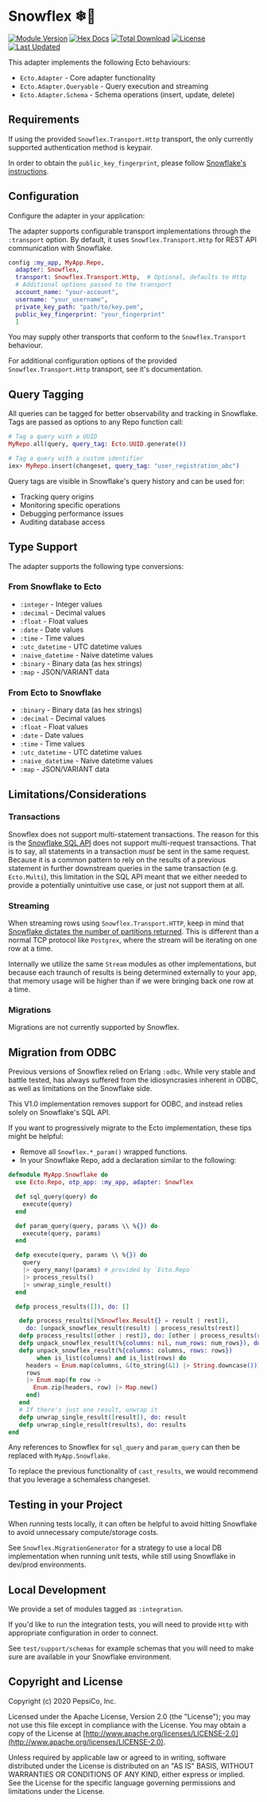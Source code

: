 # Snowflex ❄💪

[![Module Version](https://img.shields.io/hexpm/v/snowflex.svg)](https://hex.pm/packages/snowflex)
[![Hex Docs](https://img.shields.io/badge/hex-docs-lightgreen.svg)](https://hexdocs.pm/snowflex/)
[![Total Download](https://img.shields.io/hexpm/dt/snowflex.svg)](https://hex.pm/packages/snowflex)
[![License](https://img.shields.io/hexpm/l/snowflex.svg)](https://github.com/pepsico-ecommerce/snowflex/blob/master/LICENSE)
[![Last Updated](https://img.shields.io/github/last-commit/pepsico-ecommerce/snowflex.svg)](https://github.com/pepsico-ecommerce/snowflex/commits/master)

<!-- MDOC -->

This adapter implements the following Ecto behaviours:

- `Ecto.Adapter` - Core adapter functionality
- `Ecto.Adapter.Queryable` - Query execution and streaming
- `Ecto.Adapter.Schema` - Schema operations (insert, update, delete)

## Requirements

If using the provided `Snowflex.Transport.Http` transport, the only currently supported authentication method is keypair.

In order to obtain the `public_key_fingerprint`, please follow [Snowflake's instructions](https://docs.snowflake.com/en/user-guide/key-pair-auth#verify-the-user-s-public-key-fingerprint).

## Configuration

Configure the adapter in your application:

The adapter supports configurable transport implementations through the `:transport` option.
By default, it uses `Snowflex.Transport.Http` for REST API communication with Snowflake.

```elixir
config :my_app, MyApp.Repo,
  adapter: Snowflex,
  transport: Snowflex.Transport.Http,  # Optional, defaults to Http
  # Additional options passed to the transport
  account_name: "your-account",
  username: "your_username",
  private_key_path: "path/to/key.pem",
  public_key_fingerprint: "your_fingerprint"
  ]
```

You may supply other transports that conform to the `Snowflex.Transport` behaviour.

For additional configuration options of the provided `Snowflex.Transport.Http` transport, see it's documentation.

## Query Tagging

All queries can be tagged for better observability and tracking in Snowflake.
Tags are passed as options to any Repo function call:

```elixir
# Tag a query with a UUID
MyRepo.all(query, query_tag: Ecto.UUID.generate())

# Tag a query with a custom identifier
iex> MyRepo.insert(changeset, query_tag: "user_registration_abc")
```

Query tags are visible in Snowflake's query history and can be used for:

- Tracking query origins
- Monitoring specific operations
- Debugging performance issues
- Auditing database access

## Type Support

The adapter supports the following type conversions:

### From Snowflake to Ecto

- `:integer` - Integer values
- `:decimal` - Decimal values
- `:float` - Float values
- `:date` - Date values
- `:time` - Time values
- `:utc_datetime` - UTC datetime values
- `:naive_datetime` - Naive datetime values
- `:binary` - Binary data (as hex strings)
- `:map` - JSON/VARIANT data

### From Ecto to Snowflake

- `:binary` - Binary data (as hex strings)
- `:decimal` - Decimal values
- `:float` - Float values
- `:date` - Date values
- `:time` - Time values
- `:utc_datetime` - UTC datetime values
- `:naive_datetime` - Naive datetime values
- `:map` - JSON/VARIANT data

## Limitations/Considerations

### Transactions

Snowflex does not support multi-statement transactions. The reason for this is the [Snowflake SQL API](https://docs.snowflake.com/en/developer-guide/sql-api/submitting-multiple-statements) does not support multi-request transactions. That is to say, all statements in a transaction _must_ be sent in the same request. Because it is a common pattern to rely on the results of a previous statement in further downstream queries in the same transaction (e.g. `Ecto.Multi`), this limitation in the SQL API meant that we either needed to provide a potentially unintuitive use case, or just not support them at all.

### Streaming

When streaming rows using `Snowflex.Transport.HTTP`, keep in mind that [Snowflake dictates the number of partitions returned](https://docs.snowflake.com/en/developer-guide/sql-api/handling-responses#retrieving-additional-partitions). This is different than a normal TCP protocol like `Postgrex`, where the stream will be iterating on one row at a time.

Internally we utilize the same `Stream` modules as other implementations, but because each traunch of results is being determined externally to your app, that memory usage will be higher than if we were bringing back one row at a time.

### Migrations

Migrations are not currently supported by Snowflex.

## Migration from ODBC

Previous versions of Snowflex relied on Erlang `:odbc`. While very stable and battle tested, has always suffered from the idiosyncrasies inherent in ODBC, as well as limitations on the Snowflake side.

This V1.0 implementation removes support for ODBC, and instead relies solely on Snowflake's SQL API.

If you want to progressively migrate to the Ecto implementation, these tips might be helpful:

- Remove all `Snowflex.*_param()` wrapped functions.
- In your Snowflake Repo, add a declaration similar to the following:

```elixir
defmodule MyApp.Snowflake do
  use Ecto.Repo, otp_app: :my_app, adapter: Snowflex

  def sql_query(query) do
    execute(query)
  end

  def param_query(query, params \\ %{}) do
    execute(query, params)
  end

  defp execute(query, params \\ %{}) do
    query
    |> query_many!(params) # provided by `Ecto.Repo`
    |> process_results()
    |> unwrap_single_result()
  end

  defp process_results([]), do: []

   defp process_results([%Snowflex.Result{} = result | rest]),
     do: [unpack_snowflex_result(result) | process_results(rest)]
   defp process_results([other | rest]), do: [other | process_results(rest)]
   defp unpack_snowflex_result(%{columns: nil, num_rows: num_rows}), do: {:updated, num_rows}
   defp unpack_snowflex_result(%{columns: columns, rows: rows})
        when is_list(columns) and is_list(rows) do
     headers = Enum.map(columns, &(to_string(&1) |> String.downcase()))
     rows
     |> Enum.map(fn row ->
       Enum.zip(headers, row) |> Map.new()
     end)
   end
   # If there's just one result, unwrap it
   defp unwrap_single_result([result]), do: result
   defp unwrap_single_result(results), do: results
end
```

Any references to Snowflex for `sql_query` and `param_query` can then be replaced with `MyApp.Snowflake`.

To replace the previous functionality of `cast_results`, we would recommend that you leverage a schemaless changeset.

## Testing in your Project

When running tests locally, it can often be helpful to avoid hitting Snowflake to avoid unnecessary compute/storage costs.

See `Snowflex.MigrationGenerator` for a strategy to use a local DB implementation when running unit tests, while still using Snowflake in dev/prod environments.

<!-- MDOC -->

## Local Development

We provide a set of modules tagged as `:integration`.

If you'd like to run the integration tests, you will need to provide `Http` with appropriate configuration in order to connect.

See `test/support/schemas` for example schemas that you will need to make sure are available in your Snowflake environment.

## Copyright and License

Copyright (c) 2020 PepsiCo, Inc.

Licensed under the Apache License, Version 2.0 (the "License");
you may not use this file except in compliance with the License.
You may obtain a copy of the License at [http://www.apache.org/licenses/LICENSE-2.0](http://www.apache.org/licenses/LICENSE-2.0).

Unless required by applicable law or agreed to in writing, software
distributed under the License is distributed on an "AS IS" BASIS,
WITHOUT WARRANTIES OR CONDITIONS OF ANY KIND, either express or implied.
See the License for the specific language governing permissions and
limitations under the License.
